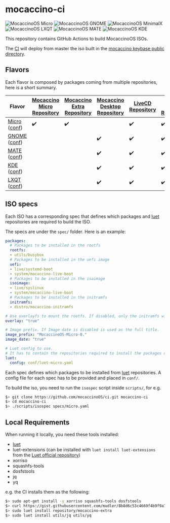 # mocaccino-ci

![MocaccinoOS Micro](https://github.com/mocaccinoOS/ci/workflows/MocaccinoOS%20Micro/badge.svg)
![MocaccinoOS GNOME](https://github.com/mocaccinoOS/ci/workflows/MocaccinoOS%20GNOME/badge.svg)
![MocaccinoOS MinimalX](https://github.com/mocaccinoOS/ci/workflows/MocaccinoOS%20MinimalX/badge.svg)
![MocaccinoOS LXQT](https://github.com/mocaccinoOS/ci/workflows/MocaccinoOS%20LXQT/badge.svg)
![MocaccinoOS MATE](https://github.com/mocaccinoOS/ci/workflows/MocaccinoOS%20MATE/badge.svg)
![MocaccinoOS KDE](https://github.com/mocaccinoOS/ci/workflows/MocaccinoOS%20KDE/badge.svg)

This repository contains GitHub Actions to build MocaccinoOS ISOs.

The [CI](https://www.linux.com/news/what-cicd-0) will deploy from master the iso built in the [mocaccino keybase public directory](https://keybase.pub/mocaccino/iso/).


## Flavors

Each flavor is composed by packages coming from multiple repositories, here is a short summary.

| Flavor                                                                                                                                                 | [Mocaccino Micro Repository](https://github.com/mocaccinoOS/mocaccino-micro) | [Mocaccino Extra Repository](https://github.com/mocaccinoOS/mocaccino-extra) | [Mocaccino Desktop Repository](https://github.com/mocaccinoOS/desktop/tree/master/packages) | [LiveCD Repository](https://github.com/Luet-lab/livecd-specs) | [Luet Official Repository](https://github.com/Luet-lab/luet-repo) | [Mocaccino Kernel repository](https://github.com/MocaccinoOS/kernel-repo) |
|--------------------------------------------------------------------------------------------------------------------------------------------------------|------------------------------------------------------------------------------|------------------------------------------------------------------------------|---------------------------------------------------------------------------------------------|---------------------------------------------------------------|-------------------------------------------------------------------|---------------------------------------------------------------------------|
| [Micro](https://github.com/mocaccinoOS/ci/blob/master/specs/micro.yaml) ([conf](https://github.com/mocaccinoOS/ci/blob/master/conf/luet-micro.yaml))   | :heavy_check_mark:                                                           | :heavy_check_mark:                                                           |                                                                                             | :heavy_check_mark:                                            | :heavy_check_mark:                                                | :heavy_check_mark:                                                        |
| [GNOME](https://github.com/mocaccinoOS/ci/blob/master/specs/gnome.yaml) ([conf](https://github.com/mocaccinoOS/ci/blob/master/conf/luet-desktop.yaml)) |                                                                              |                                                                              | :heavy_check_mark:                                                                          | :heavy_check_mark:                                            | :heavy_check_mark:                                                | :heavy_check_mark:                                                        |
| [MATE](https://github.com/mocaccinoOS/ci/blob/master/specs/mate.yaml) ([conf](https://github.com/mocaccinoOS/ci/blob/master/conf/luet-desktop.yaml))   |                                                                              |                                                                              | :heavy_check_mark:                                                                          | :heavy_check_mark:                                            | :heavy_check_mark:                                                | :heavy_check_mark:                                                        |
| [KDE](https://github.com/mocaccinoOS/ci/blob/master/specs/kde.yaml) ([conf](https://github.com/mocaccinoOS/ci/blob/master/conf/luet-desktop.yaml))     |                                                                              |                                                                              | :heavy_check_mark:                                                                          | :heavy_check_mark:                                            | :heavy_check_mark:                                                | :heavy_check_mark:                                                        |
| [LXQT](https://github.com/mocaccinoOS/ci/blob/master/specs/lxqt.yaml) ([conf](https://github.com/mocaccinoOS/ci/blob/master/conf/luet-desktop.yaml))   |                                                                              |                                                                              | :heavy_check_mark:                                                                          | :heavy_check_mark:                                            | :heavy_check_mark:                                                | :heavy_check_mark:                                                        |

## ISO specs

Each ISO has a corresponding spec that defines which packages and [luet](https://github.com/mudler/luet) repositories are required to build the ISO.

The specs are under the `spec/` folder. Here is an example:

```yaml
packages:
  # Packages to be installed in the rootfs
  rootfs:
  - utils/busybox 
  # Packages to be installed in the uefi image
  uefi:
  - live/systemd-boot
  - system/mocaccino-live-boot
  # Packages to be installed in the isoimage
  isoimage:
  - live/syslinux
  - system/mocaccino-live-boot
  # Packages to be installed in the initramfs
  initramfs:
  - distro/mocaccino-initramfs

# Use overlayfs to mount the rootfs. If disabled, only the initramfs will be booted.
overlay: "true"

# Image prefix. If Image date is disabled is used as the full title.
image_prefix: "MocaccinoOS-Micro-0."
image_date: "true"

# Luet config to use.
# It has to contain the repositories required to install the packages defined above.
luet:
  config: conf/luet-micro.yaml
```

Each spec defines which packages to be installed from [luet](https://github.com/mudler/luet) repositories. A config file for each spec has to be provided and placed in `conf/`.

To build the iso, you need to run the `isospec` script inside `scripts/`, for e.g.

```bash
$> git clone https://github.com/mocaccinoOS/ci.git mocaccino-ci
$> cd mocaccino-ci
$> ./scripts/isospec specs/micro.yaml
```

## Local Requirements

When running it locally, you need these tools installed:

- [luet](https://github.com/mudler/luet)
- luet-extensions (can be installed with `luet install luet-extensions` from the [Luet official repository](https://github.com/Luet-lab/luet-repo))
- xorriso
- squashfs-tools
- dosfstools
- jq
- yq

e.g. the CI installs them as the following:

```bash
$> sudo apt-get install -y xorriso squashfs-tools dosfstools
$> curl https://gist.githubusercontent.com/mudler/8b8d6c53c4669f4b9f9a72d1a2b92172/raw/e9d38b8e0702e7f1ef9a5db1bfa428add12a2d24/get_luet_root.sh | sudo sh
$> sudo luet install repository/mocaccino-extra
$> sudo luet install utils/jq utils/yq
```
